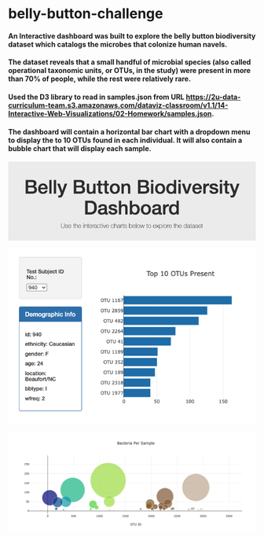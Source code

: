 # belly-button-challenge

#### An Interactive dashboard was built to explore the belly button biodiversity dataset which catalogs the microbes that colonize human navels. 

#### The dataset reveals that a small handful of microbial species (also called operational taxonomic units, or OTUs, in the study) were present in more than 70% of people, while the rest were relatively rare.

#### Used the D3 library to read in samples.json from URL https://2u-data-curriculum-team.s3.amazonaws.com/dataviz-classroom/v1.1/14-Interactive-Web-Visualizations/02-Homework/samples.json. 

#### The dashboard will contain a horizontal bar chart with a dropdown menu to display the to 10 OTUs found in each individual.   It will also contain a bubble chart that will display each sample. 

![Alt text](image.png)

![Alt text](image-1.png)

![Alt text](image-2.png)
